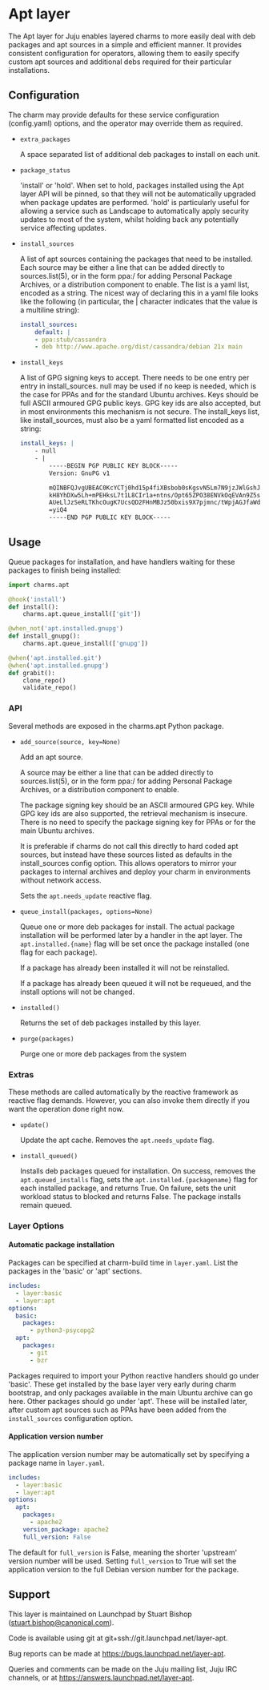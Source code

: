 # Apt layer

The Apt layer for Juju enables layered charms to more easily deal with
deb packages and apt sources in a simple and efficient manner. It
provides consistent configuration for operators, allowing them to
easily specify custom apt sources and additional debs required for
their particular installations.

## Configuration

The charm may provide defaults for these service configuration
(config.yaml) options, and the operator may override them as required.

* `extra_packages`

  A space separated list of additional deb packages to install on
  each unit.

* `package_status`

  'install' or 'hold'. When set to hold, packages installed using
  the Apt layer API will be pinned, so that they will not be
  automatically upgraded when package updates are performed. 'hold'
  is particularly useful for allowing a service such as Landscape
  to automatically apply security updates to most of the system,
  whilst holding back any potentially service affecting updates.

* `install_sources`

  A list of apt sources containing the packages that need to be installed.
  Each source may be either a line that can be added directly to
  sources.list(5), or in the form ppa:<user>/<ppa-name> for adding
  Personal Package Archives, or a distribution component to enable.
  The list is a yaml list, encoded as a string. The nicest way of
  declaring this in a yaml file looks like the following (in particular,
  the | character indicates that the value is a multiline string):

  ```yaml
  install_sources:
      default: |
      - ppa:stub/cassandra
      - deb http://www.apache.org/dist/cassandra/debian 21x main
  ```

* `install_keys`

  A list of GPG signing keys to accept. There needs to be one entry
  per entry in install_sources. null may be used if no keep is
  needed, which is the case for PPAs and for the standard Ubuntu
  archives. Keys should be full ASCII armoured GPG public keys.
  GPG key ids are also accepted, but in most environments this
  mechanism is not secure. The install_keys list, like
  install_sources, must also be a yaml formatted list encoded as
  a string:

  ```yaml
  install_keys: |
      - null
      - |
          -----BEGIN PGP PUBLIC KEY BLOCK-----
          Version: GnuPG v1

          mQINBFQJvgUBEAC0KcYCTj0hd15p4fiXBsbob0sKgsvN5Lm7N9jzJWlGshJ0peMi
          kH8YhDXw5Lh+mPEHksL7t1L8CIr1a+ntns/Opt65ZPO38ENVkOqEVAn9Z5sIoZsb
          AUeLlJzSeRLTKhcOugK7UcsQD2FHnMBJz50bxis9X7pjmnc/tWpjAGJfaWdjDIo=
          =yiQ4
          -----END PGP PUBLIC KEY BLOCK-----
  ```

## Usage

Queue packages for installation, and have handlers waiting for
these packages to finish being installed:

```python
import charms.apt

@hook('install')
def install():
    charms.apt.queue_install(['git'])

@when_not('apt.installed.gnupg')
def install_gnupg():
    charms.apt.queue_install(['gnupg'])

@when('apt.installed.git')
@when('apt.installed.gnupg')
def grabit():
    clone_repo()
    validate_repo()
```

### API

Several methods are exposed in the charms.apt Python package.

* `add_source(source, key=None)`

  Add an apt source.

  A source may be either a line that can be added directly to
  sources.list(5), or in the form ppa:<user>/<ppa-name> for adding
  Personal Package Archives, or a distribution component to enable.

  The package signing key should be an ASCII armoured GPG key. While
  GPG key ids are also supported, the retrieval mechanism is insecure.
  There is no need to specify the package signing key for PPAs or for
  the main Ubuntu archives.

  It is preferable if charms do not call this directly to hard
  coded apt sources, but instead have these sources listed
  as defaults in the install_sources config option. This allows
  operators to mirror your packages to internal archives and
  deploy your charm in environments without network access.

  Sets the `apt.needs_update` reactive flag.

* `queue_install(packages, options=None)`

  Queue one or more deb packages for install. The actual package
  installation will be performed later by a handler in the
  apt layer. The `apt.installed.{name}` flag will be set once
  the package installed (one flag for each package).

  If a package has already been installed it will not be reinstalled.

  If a package has already been queued it will not be requeued, and
  the install options will not be changed.

* `installed()`

  Returns the set of deb packages installed by this layer.

* `purge(packages)`

  Purge one or more deb packages from the system


### Extras

These methods are called automatically by the reactive framework as
reactive flag demands. However, you can also invoke them directly
if you want the operation done right now.

* `update()`

  Update the apt cache. Removes the `apt.needs_update` flag.


* `install_queued()`

  Installs deb packages queued for installation. On success, removes
  the `apt.queued_installs` flag, sets the `apt.installed.{packagename}`
  flag for each installed package, and returns True. On failure,
  sets the unit workload status to blocked and returns False.
  The package installs remain queued.


### Layer Options

#### Automatic package installation

Packages can be specified at charm-build time in `layer.yaml`. List the
packages in the 'basic' or 'apt' sections.

```yaml
includes:
  - layer:basic
  - layer:apt
options:
  basic:
    packages:
      - python3-psycopg2
  apt:
    packages:
      - git
      - bzr
```

Packages required to import your Python reactive handlers should go
under 'basic'. These get installed by the base layer very early during
charm bootstrap, and only packages available in the main Ubuntu archive
can go here. Other packages should go under 'apt'. These will be
installed later, after custom apt sources such as PPAs have been added
from the `install_sources` configuration option.


#### Application version number

The application version number may be automatically set by specifying
a package name in `layer.yaml`.

```yaml
includes:
  - layer:basic
  - layer:apt
options:
  apt:
    packages:
      - apache2
    version_package: apache2
    full_version: False
```

The default for `full_version` is False, meaning the shorter 'upstream'
version number will be used. Setting `full_version` to True will
set the application version to the full Debian version number for the
package.


## Support

This layer is maintained on Launchpad by
Stuart Bishop (stuart.bishop@canonical.com).

Code is available using git at git+ssh://git.launchpad.net/layer-apt.

Bug reports can be made at https://bugs.launchpad.net/layer-apt.

Queries and comments can be made on the Juju mailing list, Juju IRC
channels, or at https://answers.launchpad.net/layer-apt.
